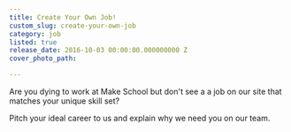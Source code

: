 ```yaml
---
title: Create Your Own Job!
custom_slug: create-your-own-job
category: job
listed: true
release_date: 2016-10-03 00:00:00.000000000 Z
cover_photo_path: 

---
```

Are you dying to work at Make School but don't see a a job on our site that matches your unique skill set?

Pitch your ideal career to us and explain why we need you on our team.